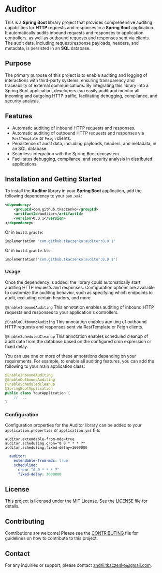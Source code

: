 # Auditor

This is a **Spring Boot** library project that provides comprehensive auditing capabilities for **HTTP** requests and responses in a **Spring Boot** application. It automatically audits inbound requests and responses to application controllers, as well as outbound requests and responses sent via clients. The audit data, including request/response payloads, headers, and metadata, is persisted in an **SQL** database.

## Purpose

The primary purpose of this project is to enable auditing and logging of interactions with third-party systems, ensuring transparency and traceability of external communications. By integrating this library into a Spring Boot application, developers can easily audit and monitor all incoming and outgoing HTTP traffic, facilitating debugging, compliance, and security analysis.

## Features

- Automatic auditing of inbound HTTP requests and responses.
- Automatic auditing of outbound HTTP requests and responses via `RestTemplate` or `Feign` clients.
- Persistence of audit data, including payloads, headers, and metadata, in an SQL database.
- Seamless integration with the Spring Boot ecosystem.
- Facilitates debugging, compliance, and security analysis in distributed applications.

## Installation and Getting Started

To install the **Auditor** library in your **Spring Boot** application, add the following dependency to your `pom.xml`:

```xml
<dependency>
    <groupId>com.github.tkaczenko</groupId>
    <artifactId>auditor</artifactId>
    <version>0.0.1</version>
</dependency>
```

Or in `build.gradle`:

```groovy
implementation 'com.github.tkaczenko:auditor:0.0.1'
```

Or in `build.gradle.kts`:

```kotlin
implementation("com.github.tkaczenko:auditor:0.0.1")
```

### Usage
Once the dependency is added, the library could automatically start auditing HTTP requests and responses. Configuration options are available to customize the auditing behavior, such as specifying which endpoints to audit, excluding certain headers, and more.

`@EnableInboundAuditing`
This annotation enables auditing of inbound HTTP requests and responses to your application's controllers.

`@EnableOutboundAuditing`
This annotation enables auditing of outbound HTTP requests and responses sent via RestTemplate or Feign clients.

`@EnableScheduledCleanup`
This annotation enables scheduled cleanup of audit data from the database based on the configured cron expression or fixed delay.

You can use one or more of these annotations depending on your requirements. For example, to enable all auditing features, you can add the following to your main application class:

```java
@EnableInboundAuditing
@EnableOutboundAuditing
@EnableScheduledCleanup
@SpringBootApplication
public class YourApplication {
    // ...
}
```

### Configuration
Configuration properties for the Auditor library can be added to your `application.properties` or `application.yml` file:

```properties
auditor.extendable-from-mdc=true
auditor.scheduling.cron="0 0 * * * ?"
auditor.scheduling.fixed-delay=3600000
```

```yaml
  auditor:
    extendable-from-mdc: true
    scheduling:
      cron: "0 0 * * * ?"
      fixed-delay: 3600000
```

## License
This project is licensed under the MIT License. See the [LICENSE](LICENSE.md) file for details.

## Contributing
Contributions are welcome! Please see the [CONTRIBUTING](CONTRIBUTING.md) file for guidelines on how to contribute to this project.

## Contact
For any inquiries or support, please contact [andrii.tkaczenko@gmail.com](mailto:andrii.tkaczenko@gmail.com).
